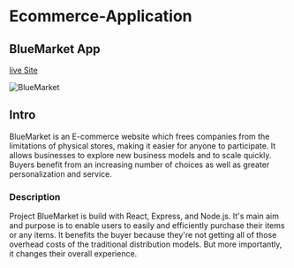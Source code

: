 # Ecommerce-Application

## BlueMarket App

[live Site](https://bmarket14.herokuapp.com/)

![BlueMarket](https://images.pexels.com/photos/919436/pexels-photo-919436.jpeg?cs=srgb&dl=pexels-andrea-piacquadio-919436.jpg&fm=jpg)

## Intro
BlueMarket is an E-commerce website which frees companies from the limitations of physical stores, making it easier for anyone to participate.
It allows businesses to explore new business models and to scale quickly.
Buyers benefit from an increasing number of choices as well as greater personalization and service.
### Description
Project BlueMarket is build with React, Express, and Node.js. It's main aim and purpose is to enable users to easily and efficiently purchase their items or any items. 
It benefits the buyer because they're not getting all of those overhead costs of the traditional distribution models. But more importantly, it changes their overall experience.
